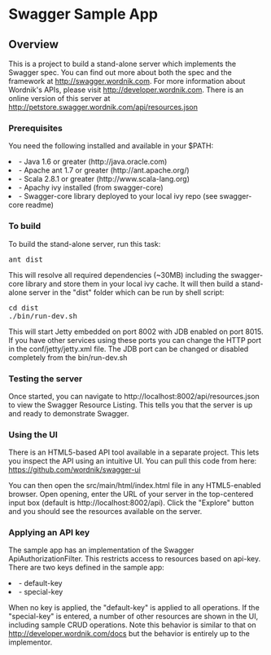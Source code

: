 # Swagger Sample App

## Overview
This is a project to build a stand-alone server which implements the Swagger spec.  You can find out 
more about both the spec and the framework at http://swagger.wordnik.com.  For more information 
about Wordnik's APIs, please visit http://developer.wordnik.com.  There is an online version of this
server at http://petstore.swagger.wordnik.com/api/resources.json

### Prerequisites
You need the following installed and available in your $PATH:

<li>- Java 1.6 or greater (http://java.oracle.com)

<li>- Apache ant 1.7 or greater (http://ant.apache.org/)

<li>- Scala 2.8.1 or greater (http://www.scala-lang.org)

<li>- Apachy ivy installed (from swagger-core)

<li>- Swagger-core library deployed to your local ivy repo (see swagger-core readme)

### To build
To build the stand-alone server, run this task:
<pre>
ant dist
</pre>

This will resolve all required dependencies (~30MB) including the swagger-core library and store them in
your local ivy cache.  It will then build a stand-alone server in the "dist" folder which can be run by
shell script:

<pre>
cd dist
./bin/run-dev.sh
</pre>

This will start Jetty embedded on port 8002 with JDB enabled on port 8015.  If you have other services
using these ports you can change the HTTP port in the conf/jetty/jetty.xml file.  The JDB port can be
changed or disabled completely from the bin/run-dev.sh

### Testing the server
Once started, you can navigate to http://localhost:8002/api/resources.json to view the Swagger Resource Listing.
This tells you that the server is up and ready to demonstrate Swagger.

### Using the UI
There is an HTML5-based API tool available in a separate project.  This lets you inspect the API using an 
intuitive UI.  You can pull this code from here:  https://github.com/wordnik/swagger-ui

You can then open the src/main/html/index.html file in any HTML5-enabled browser.  Open opening, enter the
URL of your server in the top-centered input box (default is http://localhost:8002/api).  Click the "Explore" 
button and you should see the resources available on the server.

### Applying an API key
The sample app has an implementation of the Swagger ApiAuthorizationFilter.  This restricts access to resources
based on api-key.  There are two keys defined in the sample app:

<li>- default-key</li>

<li>- special-key</li>

When no key is applied, the "default-key" is applied to all operations.  If the "special-key" is entered, a
number of other resources are shown in the UI, including sample CRUD operations.  Note this behavior is similar
to that on http://developer.wordnik.com/docs but the behavior is entirely up to the implementor.